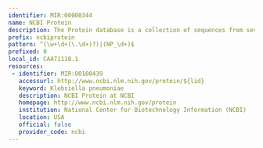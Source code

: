 ```yaml
---
identifier: MIR:00000344
name: NCBI Protein
description: The Protein database is a collection of sequences from several sources, including translations from annotated coding regions in GenBank, RefSeq and TPA, as well as records from SwissProt, PIR, PRF, and PDB.
prefix: ncbiprotein
pattern: ^(\w+\d+(\.\d+)?)|(NP_\d+)$
prefixed: 0
local_id: CAA71118.1
resources:
 - identifier: MIR:00100439
   accessurl: http://www.ncbi.nlm.nih.gov/protein/${lid}
   keyword: Klebsiella pneumoniae
   description: NCBI Protein at NCBI
   homepage: http://www.ncbi.nlm.nih.gov/protein
   institution: National Center for Biotechnology Information (NCBI)
   location: USA
   official: false
   provider_code: ncbi
---
```

